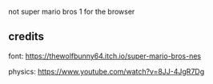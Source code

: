 not super mario bros 1 for the browser

## credits

font: https://thewolfbunny64.itch.io/super-mario-bros-nes

physics: https://www.youtube.com/watch?v=8JJ-4JgR7Dg